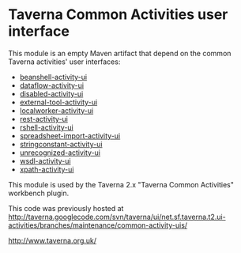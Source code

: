# Taverna Common Activities user interface

This module is an empty Maven artifact that depend on the common Taverna activities' user interfaces:

 * [beanshell-activity-ui](https://github.com/taverna/taverna-beanshell-activity-ui)
 * [dataflow-activity-ui](https://github.com/taverna/taverna-dataflow-activity-ui)
 * [disabled-activity-ui](https://github.com/taverna/taverna-disabled-activity-ui)
 * [external-tool-activity-ui](https://github.com/taverna/taverna-external-tool-activity-ui)
 * [localworker-activity-ui](https://github.com/taverna/taverna-localworker-activity-ui)
 * [rest-activity-ui](https://github.com/taverna/taverna-rest-activity-ui)
 * [rshell-activity-ui](https://github.com/taverna/taverna-rshell-activity-ui)
 * [spreadsheet-import-activity-ui](https://github.com/taverna/taverna-spreadsheet-import-activity-ui)
 * [stringconstant-activity-ui](https://github.com/taverna/taverna-stringconstant-activity-ui)
 * [unrecognized-activity-ui](https://github.com/taverna/taverna-unrecognized-activity-ui)
 * [wsdl-activity-ui](https://github.com/taverna/taverna-wsdl-activity-ui)
 * [xpath-activity-ui](https://github.com/taverna/taverna-xpath-activity-ui)

This module is used by the Taverna 2.x "Taverna Common Activities" workbench plugin.
 
This code was previously hosted at http://taverna.googlecode.com/svn/taverna/ui/net.sf.taverna.t2.ui-activities/branches/maintenance/common-activity-uis/

http://www.taverna.org.uk/

